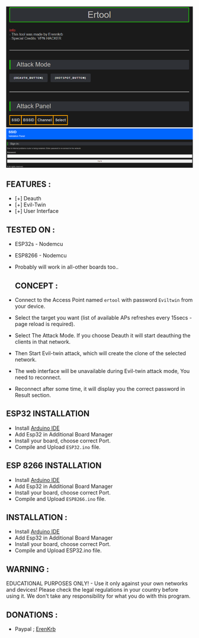 ![logo](/Images/1.png)
![logo](/Images/2.png)


## FEATURES :
* [+] Deauth
* [+] Evil-Twin
* [+] User Interface

## TESTED ON :
* ESP32s - Nodemcu
* ESP8266 - Nodemcu
* Probably will work in all-other boards too..

  ## CONCEPT :
* Connect to the Access Point named `ertool` with password `Eviltwin` from your device.
* Select the target you want (list of available APs refreshes every 15secs - page reload is required).
* Select The Attack Mode. If you choose Deauth it will start deauthing the clients in that network.
* Then Start Evil-twin attack, which will create the clone of the selected network.
* The web interface will be unavailable during Evil-twin attack mode, You need to reconnect.
* Reconnect after some time, it will display you the correct password in Result section.

## ESP32 INSTALLATION
* Install [Arduino IDE](https://www.arduino.cc/en/software)
* Add Esp32 in Additional Board Manager
* Install your board, choose correct Port.
* Compile and Upload `ESP32.ino` file.

## ESP 8266 INSTALLATION
* Install [Arduino IDE](https://www.arduino.cc/en/software)
* Add Esp32 in Additional Board Manager
* Install your board, choose correct Port.
* Compile and Upload `ESP8266.ino` file.


## INSTALLATION :
* Install [Arduino IDE](https://www.arduino.cc/en/software)
* Add Esp32 in Additional Board Manager
* Install your board, choose correct Port.
* Compile and Upload ESP32.ino file.

## WARNING :
EDUCATIONAL PURPOSES ONLY! - Use it only against your own networks and devices!
Please check the legal regulations in your country before using it.
We don't take any responsibility for what you do with this program.

## DONATIONS :
- Paypal ; [ErenKrb](https://www.paypal.com/paypalme/Erenkrb)

